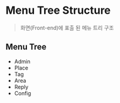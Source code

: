 # Menu Tree Structure #

> 화면(Front-end)에 표출 된 메뉴 트리 구조

## Menu Tree ##

- Admin
- Place
- Tag
- Area
- Reply
- Config
